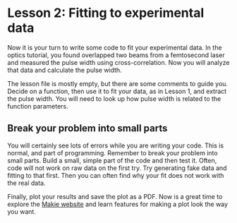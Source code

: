 # Lesson 2: Fitting to experimental data

Now it is your turn to write some code to fit your experimental data.
In the optics tutorial, you found overlapped two
beams from a femtosecond laser and measured the pulse width
using cross-correlation.
Now you will analyze that data and calculate the pulse width.

The lesson file is mostly empty, but there are some comments to guide you.
Decide on a function, then use it to fit your data, as in Lesson 1, and extract the pulse width.
You will need to look up how pulse width is related to the function parameters.

## Break your problem into small parts

You will certainly see lots of errors while you are writing your code.
This is normal, and part of programming.
Remember to break your problem into small parts.
Build a small, simple part of the code and then test it.
Often, code will not work on raw data on the first try.
Try generating fake data and fitting to that first.
Then you can often find why your fit does not work with the real data.

Finally, plot your results and save the plot as a PDF.
Now is a great time to explore the [Makie website](https://docs.makie.org) and learn features for making a plot look the way you want.